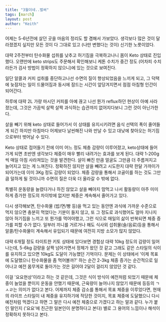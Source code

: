 ```yaml
---
title: "3월이네..벌써"
tags: [march]
layout: post
author: "Keith"
---
```


어제는 5-6년전에 살던 곳을 마음의 정리도 할 겸해서 가보았다. 생각보다 많은 것이 달라졌겠지 싶지만 모든 것이 다 그대로 있고 (나만 변했다는 것이) 신기한 노릇이었다. 

대략 2주전부터 탄수화물 섭취를 낮추고 허기짐을 극복하고나니 몸이 Keto 상태로 진입했다. 오랜만에 keto strips도 주문해서 확인해보니 케톤 수치가 중간 정도 (어차피 수치라든가 검사 방법이 정확하지 않으니)에 있는 것으로 보여진다.

일단 알콜과 커피 섭취를 중단하고나선 수면의 질이 향상되었음을 느끼게 되고, 그 덕택에 늦잠자는 일이 드물어짐과 동시에 잠드는 시간이 앞당겨지면서 점점 아침형 인간이 되어간다.

하루에 대략 2L 가량 마시던 커피를 아예 끊고 나선 뭔가 reflux하던 현상이 아예 사라졌는데, 그것은 가끔씩 살짝 살짝 과식하는 습관까지 없어지다보니 그런 것이 아닌가한다. 

살을 빼기 위해 keto 상태로 들어가서 이 상태를 유지시키려면 음식 선택의 폭이 줄어들게 되긴 하지만 아침마다 어제보다 날씬해진 나와 만날 수 있고 대낮에 찾아오는 허기짐으로부터 벗어날 수 있다. 

Keto 상태로 접어들기 전에 이미 어느 정도 체충 감량이 이루어졌고, keto상태에 들어가게 되면 초반엔 생각보다 체중이 매우 빨리 내려가는 효과를 보게 된다. 대략 1-200g씩 매일 아침 사라져있는 것을 발견한다. 살이 빠진 만큼 얼굴도 그만큼 더 주름져지고 늘어지고 있는 게 느껴진다. 정확하진 않지만 살을 빼려고 시도한지 대략 한달 가까이가 되어가는데 이미 3Kg 정도 감량이 되었다. 체중 감량을 통해서 코골이를 하는 것도 그만큼 덜하게 될 것이니까 수면의 질은 더욱 더 올라갈 수 밖에 없다. 

특별히 운동량을 늘렸다거나 하진 않았고 살을 빼야지 맘먹고 나서 활동량이 아주 미미하게 증가한 정도의 차이밖에 없지만 체중은 계속해서 줄어가고 있다. 

다시 생각해보면, 탄수화물 (밥/면/빵 등)을 먹고 있는 동안엔 과식에 가까운 수준으로 먹지 않으면 충분히 먹었다는 기분이 들지 않고, 또 그 정도로 과식했어도 얼마 지나지 않아 허기짐을 느끼고 또 뭔가를 먹어야했고, 그런 식으로 매일의 삶이 반복되면 체중 증가를 피할 수가 없다. 일부러 끼니를 거르거나 해도 식사외 섭취물(술/음료)등을 통해서 알콜/탄수화물이 계속해서 유입되기 때문에 여전히 지방 소모가 많지 않았다. 

대략 6개월 정도 타이트한 키토 상태에 있다보면 경험상 대략 10kg 정도의 감량이 일어나는데, 5-6kg 감량을 살짝 넘어가면서 정체가 왔던 것 같고 그래도 같은 스타일의 식이를 유지하고 있으면 10kg도 도달이 가능했던 기억이다. 문제는 이 상태에서 '이제 목표에 도달했으니 탄수화물을 좀 먹어볼까?' 하는 순간 2-3kg 체중 증가는 순간적으로 일어나고 예전 몸무게로 돌아가는 것은 길어야 2달이 걸리지 않았던 것 같다.

이걸 '요요현상'이라고 하는 것 같은데, 그것은 식이 방식이 예전처럼 되었기 때문에 체중이 늘었을 뿐이지 운동을 안했기 때문에, 근육량이 늘어나지 않았기 때문에 등등의 ㄱㅅㄹ는 의미가 없다고 본다. 어제까지 체중 감소를 통해서 목표 체중을 이루었다면, 현재의 라이프 스타일이 내 체중을 유지하기에 적당한 것이지, 목표 체중에 도달했으니 다시 예전처럼 먹겠다고 하면 그 말은 다시 예전 체중으로 가겠다고 하는 말과 같다. 누가 붙인 말인지 ('요요'에 친근한 일본인이 분명하다고 본다) 별로 그 용어의 느낌이나 해석이 정확하지 못하다고 본다.


